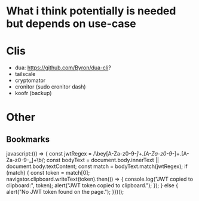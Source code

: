 # What i think potentially is needed but depends on use-case

# Clis
  - dua: https://github.com/Byron/dua-cli?
  - tailscale
  - cryptomator
  - cronitor (sudo cronitor dash)
  - koofr (backup)

# Other

## Bookmarks
javascript:(() => {  const jwtRegex = /\bey[A-Za-z0-9-_]+\.[A-Za-z0-9-_]+\.[A-Za-z0-9-_]+\b/;  const bodyText = document.body.innerText || document.body.textContent;  const match = bodyText.match(jwtRegex);  if (match) {    const token = match[0];    navigator.clipboard.writeText(token).then(() => {      console.log("JWT copied to clipboard:", token);      alert("JWT token copied to clipboard.");    });  } else {    alert("No JWT token found on the page.");  }})();
